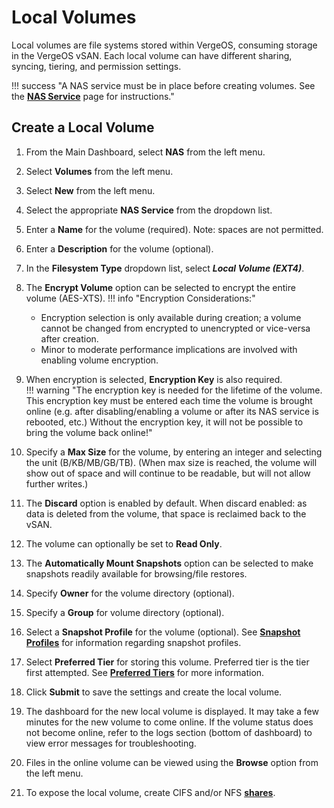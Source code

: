# Local Volumes

Local volumes are file systems stored within VergeOS, consuming storage in the VergeOS vSAN. Each local volume can have different sharing, syncing, tiering, and permission settings.

!!! success "A NAS service must be in place before creating volumes. See the [**NAS Service**](/product-guide/nas/nas-service) page for instructions."

## Create a Local Volume

1. From the Main Dashboard, select **NAS** from the left menu.
2. Select **Volumes** from the left menu.
3. Select **New** from the left menu.
4. Select the appropriate **NAS Service** from the dropdown list.
5. Enter a **Name** for the volume (required). Note: spaces are not permitted.
6. Enter a **Description** for the volume (optional).
7. In the **Filesystem Type** dropdown list, select ***Local Volume (EXT4)***.
8. The **Encrypt Volume** option can be selected to encrypt the entire volume (AES-XTS).
!!! info "Encryption Considerations:"
    - Encryption selection is only available during creation; a volume cannot be changed from encrypted to unencrypted or vice-versa after creation.
    - Minor to moderate performance implications are involved with enabling volume encryption.
9. When encryption is selected, **Encryption Key** is also required.  
!!! warning "The encryption key is needed for the lifetime of the volume. This encryption key must be entered each time the volume is brought online (e.g. after disabling/enabling a volume or after its NAS service is rebooted, etc.) Without the encryption key, it will not be possible to bring the volume back online!"

10. Specify a **Max Size** for the volume, by entering an integer and selecting the unit (B/KB/MB/GB/TB). (When max size is reached, the volume will show out of space and will continue to be readable, but will not allow further writes.)
11. The **Discard** option is enabled by default. When discard enabled: as data is deleted from the volume, that space is reclaimed back to the vSAN.
12. The volume can optionally be set to **Read Only**.
13. The **Automatically Mount Snapshots** option can be selected to make snapshots readily available for browsing/file restores.
14. Specify **Owner** for the volume directory (optional).
15. Specify a **Group** for volume directory (optional).
16. Select a **Snapshot Profile** for the volume (optional). See [**Snapshot Profiles**](/product-guide/backup-dr/snapshot-profiles) for information regarding snapshot profiles.
17. Select **Preferred Tier** for storing this volume. Preferred tier is the tier first attempted. See [**Preferred Tiers**](/product-guide/storage/preferred-tiers) for more information.
18. Click **Submit** to save the settings and create the local volume.
19. The dashboard for the new local volume is displayed. It may take a few minutes for the new volume to come online. If the volume status does not become online, refer to the logs section (bottom of dashboard) to view error messages for troubleshooting.
20. Files in the online volume can be viewed using the **Browse** option from the left menu.
21. To expose the local volume, create CIFS and/or NFS [**shares**](/product-guide/nas/nas-shares).
